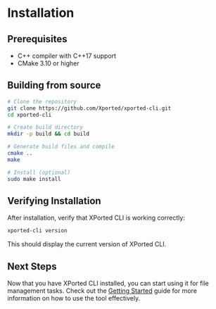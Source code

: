# Installation

## Prerequisites
- C++ compiler with C++17 support
- CMake 3.10 or higher

## Building from source
```bash
# Clone the repository
git clone https://github.com/Xported/xported-cli.git
cd xported-cli

# Create build directory
mkdir -p build && cd build

# Generate build files and compile
cmake ..
make

# Install (optional)
sudo make install
```

## Verifying Installation

After installation, verify that XPorted CLI is working correctly:
```bash
xported-cli version
```

This should display the current version of XPorted CLI.

## Next Steps
Now that you have XPorted CLI installed, you can start using it for file management tasks. Check out the [Getting Started](getting-started.md) guide for more information on how to use the tool effectively.